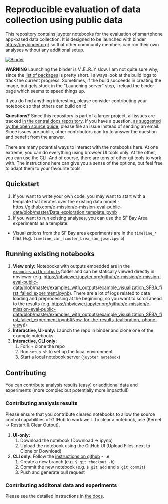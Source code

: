 # Reproducible evaluation of data collection using public data #

This repository contains juypter notebooks for the evaluation of smartphone
app-based data collection. It is designed to be launched with binder
https://mybinder.org/ so that other community members can run their own
analyses without any additional setup.

[![Binder](https://mybinder.org/badge_logo.svg)](https://mybinder.org/v2/gh/e-mission/e-mission-eval-public-data.git/master)

**WARNING** Launching the binder is V..E..R..Y slow. I am not quite sure why, since the [list of packages](environment.yml) is pretty short. I always look at the build logs to track the current progress. Sometimes, if the build succeeds in creating the image, but gets stuck in the "Launching server" step, I reload the binder page which seems to speed things up.

If you do find anything interesting, please consider contributing your notebook
so that others can build on it!

**Questions?** Since this repository is part of a larger project, all issues are tracked [in the central docs repository](https://github.com/e-mission/e-mission-docs/issues). If you have a question, [as suggested by the open source guide](https://opensource.guide/how-to-contribute/#communicating-effectively), please file an issue instead of sending an email. Since issues are public, other contributors can try to answer the question and benefit from the answer.

There are many potential ways to interact with the notebooks here. At one extreme, you can do everything using browser UI tools only. At the other, you can use the CLI. And of course, there are tons of other git tools to work with. The instructions here can give you a sense of the options, but feel free to adapt them to your favourite tools.

## Quickstart ##

1. If you want to write your own code, you may want to start with a template that iterates over the existing data model - https://github.com/e-mission/e-mission-eval-public-data/blob/master/Data_exploration_template.ipynb
1. If you want to run existing analyses, you can use the SF Bay Area experiments as a template:
  - Visualizations from the SF Bay area experiments are in the `timeline_*` files (e.g. `timeline_car_scooter_brex_san_jose.ipynb`)

## Running existing notebooks ##

1. **View only:** Notebooks with outputs embedded are in the [`examples_with_outputs`](examples_with_outputs) folder and can be statically viewed directly in nbviewer (e.g. https://nbviewer.jupyter.org/github/e-mission/e-mission-eval-public-data/blob/master/examples_with_outputs/example_visualization_SFBA_first_failed_experiment.ipynb). There are a lot of logs related to data loading and preprocessing at the beginning, so you want to scroll ahead to the results (e.g. https://nbviewer.jupyter.org/github/e-mission/e-mission-eval-public-data/blob/master/examples_with_outputs/example_visualization_SFBA_first_failed_experiment.ipynb#Now-for-the-results-(calibration,-phone-view)!)
1. **Interactive, UI-only:** Launch the repo in binder and clone one of the example notebooks
1. **Interactive, CLI only:**
    1. Fork + clone the repo
    1. Run `setup.sh` to set up the local environment
    1. Start a local notebook server (`juypter notebook`)

## Contributing ##
You can contribute analysis results (easy) or additional data and experiments
(more complex but potentially more impactful!)

### Contributing analysis results ###
Please ensure that you contribute cleared notebooks to allow the source control
capabilities of GitHub to work well. To clear a notebook, use (Kernel ->
Restart & Clear Output).

1. **UI-only:**
    1. Download the notebook (Download -> ipynb)
    1. Upload the notebook using the GitHub UI (Upload Files, next to Clone or Download)
1. **CLI only:** Follow the [instructions on github](https://help.github.com/en/articles/creating-a-pull-request) - i.e.
    1. Create a new branch (e.g. `$ git checkout -b`)
    1. Commit the new notebook (e.g. `$ git add` and `$ git commit`)
    1. Push and generate pull request 

### Contributing additonal data and experiments ###
Please see the detailed instructions in [the docs](https://github.com/e-mission/e-mission-docs/tree/master/docs/em-benchmark).
